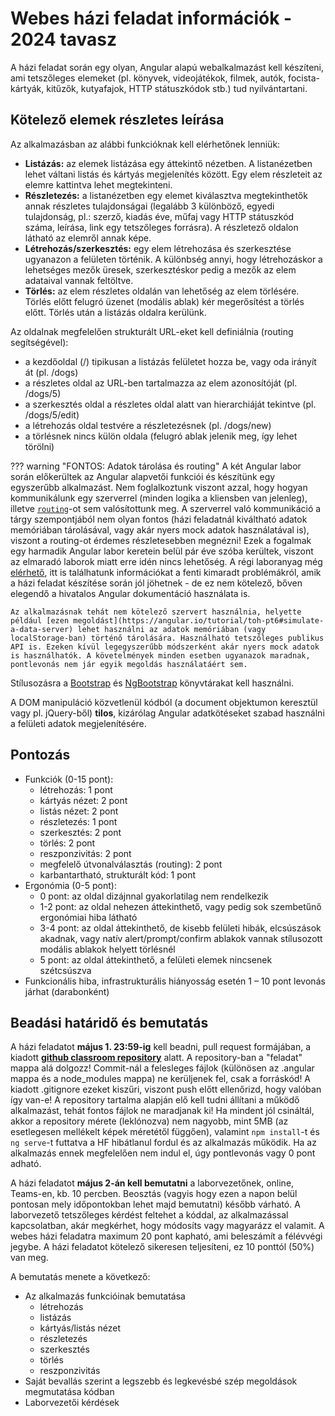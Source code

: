 # Webes házi feladat információk - 2024 tavasz

A házi feladat során egy olyan, Angular alapú webalkalmazást kell készíteni, ami tetszőleges elemeket (pl. könyvek, videojátékok, filmek, autók, focista-kártyák, kitűzők, kutyafajok, HTTP státuszkódok stb.) tud nyilvántartani.

## Kötelező elemek részletes leírása
Az alkalmazásban az alábbi funkcióknak kell elérhetőnek lenniük:

- **Listázás:** az elemek listázása egy áttekintő nézetben. A listanézetben lehet váltani listás és kártyás megjelenítés között. Egy elem részleteit az elemre kattintva lehet megtekinteni.
- **Részletezés:** a listanézetben egy elemet kiválasztva megtekinthetők annak részletes tulajdonságai (legalább 3 különböző, egyedi tulajdonság, pl.: szerző, kiadás éve, műfaj vagy HTTP státuszkód száma, leírása, link egy tetszőleges forrásra). A részletező oldalon látható az elemről annak képe.
- **Létrehozás/szerkesztés:** egy elem létrehozása és szerkesztése ugyanazon a felületen történik. A különbség annyi, hogy létrehozáskor a lehetséges mezők üresek, szerkesztéskor pedig a mezők az elem adataival vannak feltöltve.
- **Törlés:** az elem részletes oldalán van lehetőség az elem törlésére. Törlés előtt felugró üzenet (modális ablak) kér megerősítést a törlés előtt. Törlés után a listázás oldalra kerülünk.

Az oldalnak megfelelően strukturált URL-eket kell definiálnia (routing segítségével):

- a kezdőoldal (/) tipikusan a listázás felületet hozza be, vagy oda irányít át (pl. /dogs)
- a részletes oldal az URL-ben tartalmazza az elem azonosítóját (pl. /dogs/5)
- a szerkesztés oldal a részletes oldal alatt van hierarchiáját tekintve (pl. /dogs/5/edit)
- a létrehozás oldal testvére a részletezésnek (pl. /dogs/new)
- a törlésnek nincs külön oldala (felugró ablak jelenik meg, így lehet törölni)

??? warning "FONTOS: Adatok tárolása és routing"
    A két Angular labor során előkerültek az Angular alapvetői funkciói és készítünk egy egyszerűbb alkalmazást. Nem foglalkoztunk viszont azzal, hogy hogyan kommunikálunk egy szerverrel (minden logika a kliensben van jelenleg), illetve [`routing`](https://angular.io/guide/router)-ot sem valósítottunk meg. A szerverrel való kommunikáció a tárgy szempontjából nem olyan fontos (házi feladatnál kiváltható adatok memóriában tárolásával, vagy akár nyers mock adatok használatával is), viszont a routing-ot érdemes részletesebben megnézni! Ezek a fogalmak egy harmadik Angular labor keretein belül pár éve szóba kerültek, viszont az elmaradó laborok miatt erre idén nincs lehetőség. A régi laboranyag még [elérhető](https://github.com/bmeaut/VIAUBB03/tree/master/Web/07%20-%20Angular%203), itt is találhatunk információkat a fenti kimaradt problémákról, amik a házi feladat készítése során jól jöhetnek - de ez nem kötelező, bőven elegendő a hivatalos Angular dokumentáció használata is.

    Az alkalmazásnak tehát nem kötelező szervert használnia, helyette például [ezen megoldást](https://angular.io/tutorial/toh-pt6#simulate-a-data-server) lehet használni az adatok memóriában (vagy localStorage-ban) történő tárolására. Használható tetszőleges publikus API is. Ezeken kívül legegyszerűbb módszerként akár nyers mock adatok is használhatók. A követelmények minden esetben ugyanazok maradnak, pontlevonás nem jár egyik megoldás használatáért sem.

Stílusozásra a [Bootstrap](https://getbootstrap.com) és [NgBootstrap](https://ng-bootstrap.github.io/) könyvtárakat kell használni.

A DOM manipuláció közvetlenül kódból (a document objektumon keresztül vagy pl. jQuery-ből) **tilos**, kizárólag Angular adatkötéseket szabad használni a felületi adatok megjelenítésére.

## Pontozás

- Funkciók (0-15 pont):
    - létrehozás: 1 pont
    - kártyás nézet: 2 pont
    - listás nézet: 2 pont
    - részletezés: 1 pont
    - szerkesztés: 2 pont
    - törlés: 2 pont
    - reszponzivitás: 2 pont
    - megfelelő útvonalválasztás (routing): 2 pont
    - karbantartható, strukturált kód: 1 pont
- Ergonómia (0-5 pont):
    - 0 pont: az oldal dizájnnal gyakorlatilag nem rendelkezik
    - 1-2 pont: az oldal nehezen áttekinthető, vagy pedig sok szembetűnő ergonómiai hiba látható
    - 3-4 pont: az oldal áttekinthető, de kisebb felületi hibák, elcsúszások akadnak, vagy natív alert/prompt/confirm ablakok vannak stílusozott modális ablakok helyett törlésnél
    - 5 pont: az oldal áttekinthető, a felületi elemek nincsenek szétcsúszva
- Funkcionális hiba, infrastrukturális hiányosság esetén 1 – 10 pont levonás járhat (darabonként)

## Beadási határidő és bemutatás

A házi feladatot **május 1. 23:59-ig** kell beadni, pull request formájában, a kiadott [**github classroom repository**](https://classroom.github.com/a/0I2F4uAi) alatt. A repository-ban a "feladat" mappa alá dolgozz! Commit-nál a felesleges fájlok (különösen az .angular mappa és a node_modules mappa) ne kerüljenek fel, csak a forráskód! A kiadott .gitignore ezeket kiszűri, viszont push előtt ellenőrizd, hogy valóban így van-e! A repository tartalma alapján elő kell tudni állítani a működő alkalmazást, tehát fontos fájlok ne maradjanak ki! Ha mindent jól csináltál, akkor a repository mérete (leklónozva) nem nagyobb, mint 5MB (az esetlegesen mellékelt képek méretétől függően), valamint `npm install`-t és `ng serve`-t futtatva a HF hibátlanul fordul és az alkalmazás működik. Ha az alkalmazás ennek megfelelően nem indul el, úgy pontlevonás vagy 0 pont adható.

A házi feladatot **május 2-án kell bemutatni** a laborvezetőnek, online, Teams-en, kb. 10 percben. Beosztás (vagyis hogy ezen a napon belül pontosan mely időpontokban lehet majd bemutatni) később várható. A laborvezető tetszőleges kérdést feltehet a kóddal, az alkalmazással kapcsolatban, akár megkérhet, hogy módosíts vagy magyarázz el valamit. A webes házi feladatra maximum 20 pont kapható, ami beleszámít a félévvégi jegybe. A házi feladatot kötelező sikeresen teljesíteni, ez 10 ponttól (50%) van meg.

A bemutatás menete a következő:

- Az alkalmazás funkcióinak bemutatása
    - létrehozás
    - listázás
    - kártyás/listás nézet
    - részletezés
    - szerkesztés
    - törlés
    - reszponzivitás
- Saját bevallás szerint a legszebb és legkevésbé szép megoldások megmutatása kódban
- Laborvezetői kérdések